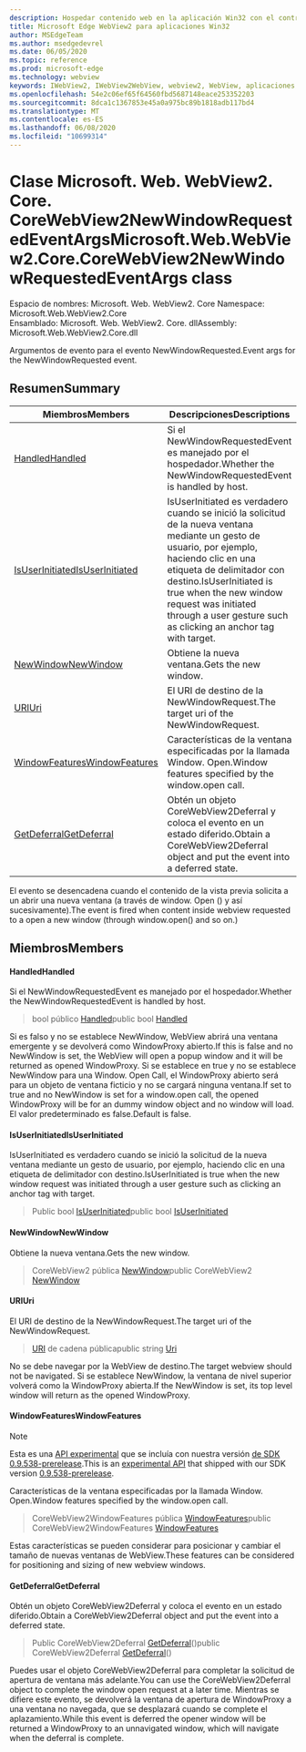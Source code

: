```yaml
---
description: Hospedar contenido web en la aplicación Win32 con el control Microsoft Edge WebView2
title: Microsoft Edge WebView2 para aplicaciones Win32
author: MSEdgeTeam
ms.author: msedgedevrel
ms.date: 06/05/2020
ms.topic: reference
ms.prod: microsoft-edge
ms.technology: webview
keywords: IWebView2, IWebView2WebView, webview2, WebView, aplicaciones Win32, Win32, Edge, ICoreWebView2, ICoreWebView2Controller, control de explorador, HTML Edge
ms.openlocfilehash: 54e2c06ef65f64560fbd5687148eace253352203
ms.sourcegitcommit: 8dca1c1367853e45a0a975bc89b1818adb117bd4
ms.translationtype: MT
ms.contentlocale: es-ES
ms.lasthandoff: 06/08/2020
ms.locfileid: "10699314"
---
```

# <span data-ttu-id="ec9b3-104">Clase Microsoft. Web. WebView2. Core. CoreWebView2NewWindowRequestedEventArgs</span><span class="sxs-lookup"><span data-stu-id="ec9b3-104">Microsoft.Web.WebView2.Core.CoreWebView2NewWindowRequestedEventArgs class</span></span> 

<span data-ttu-id="ec9b3-105">Espacio de nombres: Microsoft. Web. WebView2. Core </span><span class="sxs-lookup"><span data-stu-id="ec9b3-105">Namespace: Microsoft.Web.WebView2.Core</span></span>\
<span data-ttu-id="ec9b3-106">Ensamblado: Microsoft. Web. WebView2. Core. dll</span><span class="sxs-lookup"><span data-stu-id="ec9b3-106">Assembly: Microsoft.Web.WebView2.Core.dll</span></span>

<span data-ttu-id="ec9b3-107">Argumentos de evento para el evento NewWindowRequested.</span><span class="sxs-lookup"><span data-stu-id="ec9b3-107">Event args for the NewWindowRequested event.</span></span>

## <span data-ttu-id="ec9b3-108">Resumen</span><span class="sxs-lookup"><span data-stu-id="ec9b3-108">Summary</span></span>

 <span data-ttu-id="ec9b3-109">Miembros</span><span class="sxs-lookup"><span data-stu-id="ec9b3-109">Members</span></span>                        | <span data-ttu-id="ec9b3-110">Descripciones</span><span class="sxs-lookup"><span data-stu-id="ec9b3-110">Descriptions</span></span>
--------------------------------|---------------------------------------------
[<span data-ttu-id="ec9b3-111">Handled</span><span class="sxs-lookup"><span data-stu-id="ec9b3-111">Handled</span></span>](#handled) | <span data-ttu-id="ec9b3-112">Si el NewWindowRequestedEvent es manejado por el hospedador.</span><span class="sxs-lookup"><span data-stu-id="ec9b3-112">Whether the NewWindowRequestedEvent is handled by host.</span></span>
[<span data-ttu-id="ec9b3-113">IsUserInitiated</span><span class="sxs-lookup"><span data-stu-id="ec9b3-113">IsUserInitiated</span></span>](#isuserinitiated) | <span data-ttu-id="ec9b3-114">IsUserInitiated es verdadero cuando se inició la solicitud de la nueva ventana mediante un gesto de usuario, por ejemplo, haciendo clic en una etiqueta de delimitador con destino.</span><span class="sxs-lookup"><span data-stu-id="ec9b3-114">IsUserInitiated is true when the new window request was initiated through a user gesture such as clicking an anchor tag with target.</span></span>
[<span data-ttu-id="ec9b3-115">NewWindow</span><span class="sxs-lookup"><span data-stu-id="ec9b3-115">NewWindow</span></span>](#newwindow) | <span data-ttu-id="ec9b3-116">Obtiene la nueva ventana.</span><span class="sxs-lookup"><span data-stu-id="ec9b3-116">Gets the new window.</span></span>
[<span data-ttu-id="ec9b3-117">URI</span><span class="sxs-lookup"><span data-stu-id="ec9b3-117">Uri</span></span>](#uri) | <span data-ttu-id="ec9b3-118">El URI de destino de la NewWindowRequest.</span><span class="sxs-lookup"><span data-stu-id="ec9b3-118">The target uri of the NewWindowRequest.</span></span>
[<span data-ttu-id="ec9b3-119">WindowFeatures</span><span class="sxs-lookup"><span data-stu-id="ec9b3-119">WindowFeatures</span></span>](#windowfeatures) | <span data-ttu-id="ec9b3-120">Características de la ventana especificadas por la llamada Window. Open.</span><span class="sxs-lookup"><span data-stu-id="ec9b3-120">Window features specified by the window.open call.</span></span>
[<span data-ttu-id="ec9b3-121">GetDeferral</span><span class="sxs-lookup"><span data-stu-id="ec9b3-121">GetDeferral</span></span>](#getdeferral) | <span data-ttu-id="ec9b3-122">Obtén un objeto CoreWebView2Deferral y coloca el evento en un estado diferido.</span><span class="sxs-lookup"><span data-stu-id="ec9b3-122">Obtain a CoreWebView2Deferral object and put the event into a deferred state.</span></span>

<span data-ttu-id="ec9b3-123">El evento se desencadena cuando el contenido de la vista previa solicita a un abrir una nueva ventana (a través de window. Open () y así sucesivamente).</span><span class="sxs-lookup"><span data-stu-id="ec9b3-123">The event is fired when content inside webview requested to a open a new window (through window.open() and so on.)</span></span>

## <span data-ttu-id="ec9b3-124">Miembros</span><span class="sxs-lookup"><span data-stu-id="ec9b3-124">Members</span></span>

#### <span data-ttu-id="ec9b3-125">Handled</span><span class="sxs-lookup"><span data-stu-id="ec9b3-125">Handled</span></span> 

<span data-ttu-id="ec9b3-126">Si el NewWindowRequestedEvent es manejado por el hospedador.</span><span class="sxs-lookup"><span data-stu-id="ec9b3-126">Whether the NewWindowRequestedEvent is handled by host.</span></span>

> <span data-ttu-id="ec9b3-127">bool público [Handled](#handled)</span><span class="sxs-lookup"><span data-stu-id="ec9b3-127">public bool [Handled](#handled)</span></span>

<span data-ttu-id="ec9b3-128">Si es falso y no se establece NewWindow, WebView abrirá una ventana emergente y se devolverá como WindowProxy abierto.</span><span class="sxs-lookup"><span data-stu-id="ec9b3-128">If this is false and no NewWindow is set, the WebView will open a popup window and it will be returned as opened WindowProxy.</span></span> <span data-ttu-id="ec9b3-129">Si se establece en true y no se establece NewWindow para una Window. Open Call, el WindowProxy abierto será para un objeto de ventana ficticio y no se cargará ninguna ventana.</span><span class="sxs-lookup"><span data-stu-id="ec9b3-129">If set to true and no NewWindow is set for a window.open call, the opened WindowProxy will be for an dummy window object and no window will load.</span></span> <span data-ttu-id="ec9b3-130">El valor predeterminado es false.</span><span class="sxs-lookup"><span data-stu-id="ec9b3-130">Default is false.</span></span>

#### <span data-ttu-id="ec9b3-131">IsUserInitiated</span><span class="sxs-lookup"><span data-stu-id="ec9b3-131">IsUserInitiated</span></span> 

<span data-ttu-id="ec9b3-132">IsUserInitiated es verdadero cuando se inició la solicitud de la nueva ventana mediante un gesto de usuario, por ejemplo, haciendo clic en una etiqueta de delimitador con destino.</span><span class="sxs-lookup"><span data-stu-id="ec9b3-132">IsUserInitiated is true when the new window request was initiated through a user gesture such as clicking an anchor tag with target.</span></span>

> <span data-ttu-id="ec9b3-133">Public bool [IsUserInitiated](#isuserinitiated)</span><span class="sxs-lookup"><span data-stu-id="ec9b3-133">public bool [IsUserInitiated](#isuserinitiated)</span></span>

#### <span data-ttu-id="ec9b3-134">NewWindow</span><span class="sxs-lookup"><span data-stu-id="ec9b3-134">NewWindow</span></span> 

<span data-ttu-id="ec9b3-135">Obtiene la nueva ventana.</span><span class="sxs-lookup"><span data-stu-id="ec9b3-135">Gets the new window.</span></span>

> <span data-ttu-id="ec9b3-136">CoreWebView2 pública [NewWindow](#newwindow)</span><span class="sxs-lookup"><span data-stu-id="ec9b3-136">public CoreWebView2 [NewWindow](#newwindow)</span></span>

#### <span data-ttu-id="ec9b3-137">URI</span><span class="sxs-lookup"><span data-stu-id="ec9b3-137">Uri</span></span> 

<span data-ttu-id="ec9b3-138">El URI de destino de la NewWindowRequest.</span><span class="sxs-lookup"><span data-stu-id="ec9b3-138">The target uri of the NewWindowRequest.</span></span>

> <span data-ttu-id="ec9b3-139">[URI](#uri) de cadena pública</span><span class="sxs-lookup"><span data-stu-id="ec9b3-139">public string [Uri](#uri)</span></span>

<span data-ttu-id="ec9b3-140">No se debe navegar por la WebView de destino.</span><span class="sxs-lookup"><span data-stu-id="ec9b3-140">The target webview should not be navigated.</span></span> <span data-ttu-id="ec9b3-141">Si se establece NewWindow, la ventana de nivel superior volverá como la WindowProxy abierta.</span><span class="sxs-lookup"><span data-stu-id="ec9b3-141">If the NewWindow is set, its top level window will return as the opened WindowProxy.</span></span>

#### <span data-ttu-id="ec9b3-142">WindowFeatures</span><span class="sxs-lookup"><span data-stu-id="ec9b3-142">WindowFeatures</span></span> 

> [!NOTE]
> <span data-ttu-id="ec9b3-143">Esta es una [API experimental](../../../concepts/versioning.md#experimental-apis) que se incluía con nuestra versión [de SDK 0.9.538-prerelease](../../../releasenotes.md#09538).</span><span class="sxs-lookup"><span data-stu-id="ec9b3-143">This is an [experimental API](../../../concepts/versioning.md#experimental-apis) that shipped with our SDK version [0.9.538-prerelease](../../../releasenotes.md#09538).</span></span>

<span data-ttu-id="ec9b3-144">Características de la ventana especificadas por la llamada Window. Open.</span><span class="sxs-lookup"><span data-stu-id="ec9b3-144">Window features specified by the window.open call.</span></span>

> <span data-ttu-id="ec9b3-145">CoreWebView2WindowFeatures pública [WindowFeatures](#windowfeatures)</span><span class="sxs-lookup"><span data-stu-id="ec9b3-145">public CoreWebView2WindowFeatures [WindowFeatures](#windowfeatures)</span></span>

<span data-ttu-id="ec9b3-146">Estas características se pueden considerar para posicionar y cambiar el tamaño de nuevas ventanas de WebView.</span><span class="sxs-lookup"><span data-stu-id="ec9b3-146">These features can be considered for positioning and sizing of new webview windows.</span></span>

#### <span data-ttu-id="ec9b3-147">GetDeferral</span><span class="sxs-lookup"><span data-stu-id="ec9b3-147">GetDeferral</span></span> 

<span data-ttu-id="ec9b3-148">Obtén un objeto CoreWebView2Deferral y coloca el evento en un estado diferido.</span><span class="sxs-lookup"><span data-stu-id="ec9b3-148">Obtain a CoreWebView2Deferral object and put the event into a deferred state.</span></span>

> <span data-ttu-id="ec9b3-149">Public CoreWebView2Deferral [GetDeferral](#getdeferral)()</span><span class="sxs-lookup"><span data-stu-id="ec9b3-149">public CoreWebView2Deferral [GetDeferral](#getdeferral)()</span></span>

<span data-ttu-id="ec9b3-150">Puedes usar el objeto CoreWebView2Deferral para completar la solicitud de apertura de ventana más adelante.</span><span class="sxs-lookup"><span data-stu-id="ec9b3-150">You can use the CoreWebView2Deferral object to complete the window open request at a later time.</span></span> <span data-ttu-id="ec9b3-151">Mientras se difiere este evento, se devolverá la ventana de apertura de WindowProxy a una ventana no navegada, que se desplazará cuando se complete el aplazamiento.</span><span class="sxs-lookup"><span data-stu-id="ec9b3-151">While this event is deferred the opener window will be returned a WindowProxy to an unnavigated window, which will navigate when the deferral is complete.</span></span>

